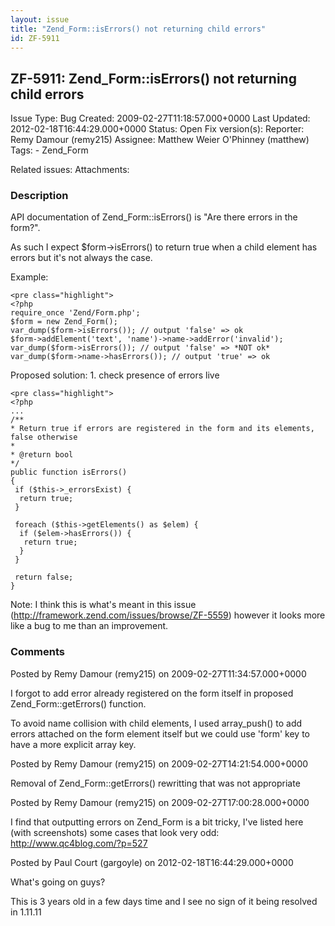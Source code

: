 ```yaml
---
layout: issue
title: "Zend_Form::isErrors() not returning child errors"
id: ZF-5911
---
```


ZF-5911: Zend\_Form::isErrors() not returning child errors
----------------------------------------------------------

 Issue Type: Bug Created: 2009-02-27T11:18:57.000+0000 Last Updated: 2012-02-18T16:44:29.000+0000 Status: Open Fix version(s): 
 Reporter:  Remy Damour (remy215)  Assignee:  Matthew Weier O'Phinney (matthew)  Tags: - Zend\_Form
 
 Related issues: 
 Attachments: 
### Description

API documentation of Zend\_Form::isErrors() is "Are there errors in the form?".

As such I expect $form->isErrors() to return true when a child element has errors but it's not always the case.

Example:

 
    <pre class="highlight">
    <?php
    require_once 'Zend/Form.php';
    $form = new Zend_Form();
    var_dump($form->isErrors()); // output 'false' => ok
    $form->addElement('text', 'name')->name->addError('invalid');
    var_dump($form->isErrors()); // output 'false' => *NOT ok*
    var_dump($form->name->hasErrors()); // output 'true' => ok


Proposed solution: 1. check presence of errors live

 
    <pre class="highlight">
    <?php
    ...
    /**
    * Return true if errors are registered in the form and its elements, false otherwise
    *
    * @return bool
    */
    public function isErrors()
    {
     if ($this->_errorsExist) {
      return true;
     }
    
     foreach ($this->getElements() as $elem) {
      if ($elem->hasErrors()) {
       return true;
      }
     }
    
     return false;
    }    


Note: I think this is what's meant in this issue (<http://framework.zend.com/issues/browse/ZF-5559>) however it looks more like a bug to me than an improvement.

 

 

### Comments

Posted by Remy Damour (remy215) on 2009-02-27T11:34:57.000+0000

I forgot to add error already registered on the form itself in proposed Zend\_Form::getErrors() function.

To avoid name collision with child elements, I used array\_push() to add errors attached on the form element itself but we could use 'form' key to have a more explicit array key.

 

 

Posted by Remy Damour (remy215) on 2009-02-27T14:21:54.000+0000

Removal of Zend\_Form::getErrors() rewritting that was not appropriate

 

 

Posted by Remy Damour (remy215) on 2009-02-27T17:00:28.000+0000

I find that outputting errors on Zend\_Form is a bit tricky, I've listed here (with screenshots) some cases that look very odd: <http://www.qc4blog.com/?p=527>

 

 

Posted by Paul Court (gargoyle) on 2012-02-18T16:44:29.000+0000

What's going on guys?

This is 3 years old in a few days time and I see no sign of it being resolved in 1.11.11

 

 